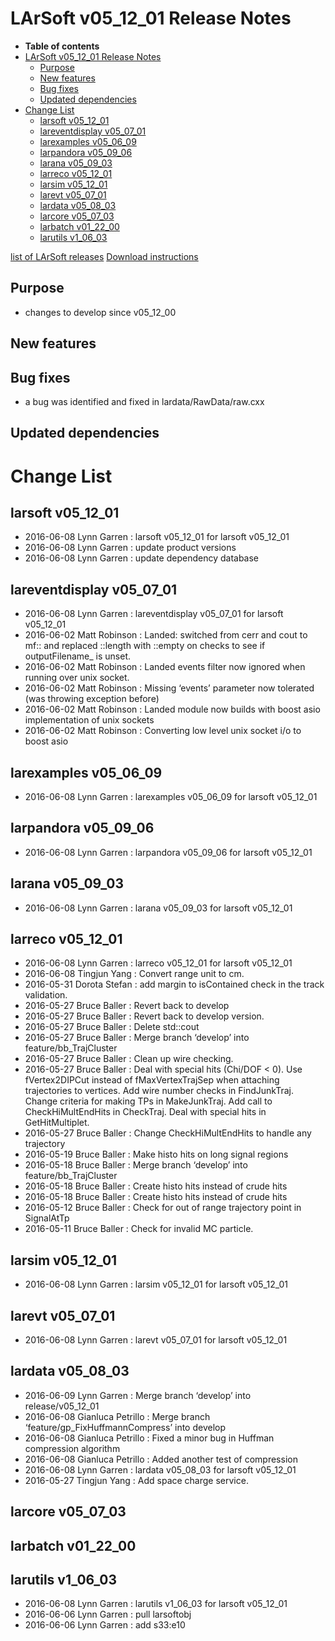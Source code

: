 LArSoft v05\_12\_01 Release Notes
======================================================================

-   **Table of contents**
-   [LArSoft v05\_12\_01 Release Notes](#LArSoft-v05_12_01-Release-Notes)
    -   [Purpose](#Purpose)
    -   [New features](#New-features)
    -   [Bug fixes](#Bug-fixes)
    -   [Updated dependencies](#Updated-dependencies)
-   [Change List](#Change-List)
    -   [larsoft v05\_12\_01](#larsoft-v05_12_01)
    -   [lareventdisplay v05\_07\_01](#lareventdisplay-v05_07_01)
    -   [larexamples v05\_06\_09](#larexamples-v05_06_09)
    -   [larpandora v05\_09\_06](#larpandora-v05_09_06)
    -   [larana v05\_09\_03](#larana-v05_09_03)
    -   [larreco v05\_12\_01](#larreco-v05_12_01)
    -   [larsim v05\_12\_01](#larsim-v05_12_01)
    -   [larevt v05\_07\_01](#larevt-v05_07_01)
    -   [lardata v05\_08\_03](#lardata-v05_08_03)
    -   [larcore v05\_07\_03](#larcore-v05_07_03)
    -   [larbatch v01\_22\_00](#larbatch-v01_22_00)
    -   [larutils v1\_06\_03](#larutils-v1_06_03)

[list of LArSoft releases](LArSoft_release_list)
[Download instructions](http://scisoft.fnal.gov/scisoft/bundles/larsoft/v05_12_01/larsoft-v05_12_01.html)

Purpose
--------------------

-   changes to develop since v05\_12\_00

New features
------------------------------

Bug fixes
------------------------

-   a bug was identified and fixed in lardata/RawData/raw.cxx

Updated dependencies
----------------------------------------------

Change List
============================

larsoft v05\_12\_01
------------------------------------------

-   2016-06-08 Lynn Garren : larsoft v05\_12\_01 for larsoft v05\_12\_01
-   2016-06-08 Lynn Garren : update product versions
-   2016-06-08 Lynn Garren : update dependency database

lareventdisplay v05\_07\_01
----------------------------------------------------------

-   2016-06-08 Lynn Garren : lareventdisplay v05\_07\_01 for larsoft v05\_12\_01
-   2016-06-02 Matt Robinson : Landed: switched from cerr and cout to mf:: and replaced ::length with ::empty on checks to see if outputFilename\_ is unset.
-   2016-06-02 Matt Robinson : Landed events filter now ignored when running over unix socket.
-   2016-06-02 Matt Robinson : Missing ‘events’ parameter now tolerated (was throwing exception before)
-   2016-06-02 Matt Robinson : Landed module now builds with boost asio implementation of unix sockets
-   2016-06-02 Matt Robinson : Converting low level unix socket i/o to boost asio

larexamples v05\_06\_09
--------------------------------------------------

-   2016-06-08 Lynn Garren : larexamples v05\_06\_09 for larsoft v05\_12\_01

larpandora v05\_09\_06
------------------------------------------------

-   2016-06-08 Lynn Garren : larpandora v05\_09\_06 for larsoft v05\_12\_01

larana v05\_09\_03
----------------------------------------

-   2016-06-08 Lynn Garren : larana v05\_09\_03 for larsoft v05\_12\_01

larreco v05\_12\_01
------------------------------------------

-   2016-06-08 Lynn Garren : larreco v05\_12\_01 for larsoft v05\_12\_01
-   2016-06-08 Tingjun Yang : Convert range unit to cm.
-   2016-05-31 Dorota Stefan : add margin to isContained check in the track validation.
-   2016-05-27 Bruce Baller : Revert back to develop
-   2016-05-27 Bruce Baller : Revert back to develop version.
-   2016-05-27 Bruce Baller : Delete std::cout
-   2016-05-27 Bruce Baller : Merge branch ‘develop’ into feature/bb\_TrajCluster
-   2016-05-27 Bruce Baller : Clean up wire checking.
-   2016-05-27 Bruce Baller : Deal with special hits (Chi/DOF \< 0). Use fVertex2DIPCut instead of fMaxVertexTrajSep when attaching trajectories to vertices. Add wire number checks in FindJunkTraj. Change criteria for making TPs in MakeJunkTraj. Add call to CheckHiMultEndHits in CheckTraj. Deal with special hits in GetHitMultiplet.
-   2016-05-27 Bruce Baller : Change CheckHiMultEndHits to handle any trajectory
-   2016-05-19 Bruce Baller : Make histo hits on long signal regions
-   2016-05-18 Bruce Baller : Merge branch ‘develop’ into feature/bb\_TrajCluster
-   2016-05-18 Bruce Baller : Create histo hits instead of crude hits
-   2016-05-18 Bruce Baller : Create histo hits instead of crude hits
-   2016-05-12 Bruce Baller : Check for out of range trajectory point in SignalAtTp
-   2016-05-11 Bruce Baller : Check for invalid MC particle.

larsim v05\_12\_01
----------------------------------------

-   2016-06-08 Lynn Garren : larsim v05\_12\_01 for larsoft v05\_12\_01

larevt v05\_07\_01
----------------------------------------

-   2016-06-08 Lynn Garren : larevt v05\_07\_01 for larsoft v05\_12\_01

lardata v05\_08\_03
------------------------------------------

-   2016-06-09 Lynn Garren : Merge branch ‘develop’ into release/v05\_12\_01
-   2016-06-08 Gianluca Petrillo : Merge branch ‘feature/gp\_FixHuffmannCompress’ into develop
-   2016-06-08 Gianluca Petrillo : Fixed a minor bug in Huffman compression algorithm
-   2016-06-08 Gianluca Petrillo : Added another test of compression
-   2016-06-08 Lynn Garren : lardata v05\_08\_03 for larsoft v05\_12\_01
-   2016-05-27 Tingjun Yang : Add space charge service.

larcore v05\_07\_03
------------------------------------------

larbatch v01\_22\_00
--------------------------------------------

larutils v1\_06\_03
------------------------------------------

-   2016-06-08 Lynn Garren : larutils v1\_06\_03 for larsoft v05\_12\_01
-   2016-06-06 Lynn Garren : pull larsoftobj
-   2016-06-06 Lynn Garren : add s33:e10
